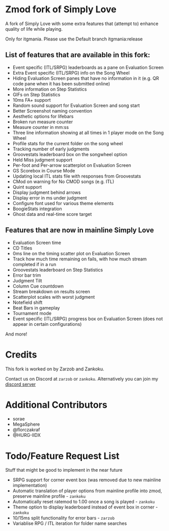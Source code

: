 # Zmod fork of Simply Love

A fork of Simply Love with some extra features that (attempt to) enhance quality of life while playing.

Only for itgmania. Please use the Default branch itgmania:release

## List of features that are available in this fork:

  * Event specific (ITL/SRPG) leaderboards as a pane on Evaluation Screen
  * Extra Event specific (ITL/SRPG) info on the Song Wheel
  * Hiding Evaluation Screen panes that have no information in it (e.g. QR code pane when it has been submitted online)
  * More information on Step Statistics
  * GIFs on Step Statistics
  * 10ms FA+ support
  * Random sound support for Evaluation Screen and song start
  * Better Screenshot naming convention
  * Aesthetic options for lifebars
  * Broken run measure counter
  * Measure counter in mm:ss
  * Three line information showing at all times in 1 player mode on the Song Wheel
  * Profile stats for the current folder on the song wheel
  * Tracking number of early judgments
  * Groovestats leaderboard box on the songwheel option
  * Held Miss judgment support
  * Per-foot and Per-arrow scatterplot on Evaluation Screen
  * GS Scorebox in Course Mode
  * Updating local ITL stats file with responses from Groovestats
  * CMod on warning for No CMOD songs (e.g. ITL)
  * Quint support
  * Display judgment behind arrows
  * Display error in ms under judgment
  * Configure font used for various theme elements
  * BoogieStats integration
  * Ghost data and real-time score target

## Features that are now in mainline Simply Love

  * Evaluation Screen time
  * CD Titles
  * 0ms line on the timing scatter plot on Evaluation Screen
  * Track how much time remaining on fails, with how much stream completed if in a run
  * Groovestats leaderboard on Step Statistics
  * Error bar trim
  * Judgment Tilt
  * Column Cue countdown
  * Stream breakdown on results screen
  * Scatterplot scales with worst judgment
  * Notefield shift
  * Beat Bars in gameplay
  * Tournament mode
  * Event specific (ITL/SRPG) progress box on Evaluation Screen (does not appear in certain configurations)

And more!

# Credits

This fork is worked on by Zarzob and Zankoku.

Contact us on Discord at `zarzob` or `zankoku`. Alternatively you can join my [discord server](https://discord.gg/zarzob)

# Additional Contributors

  * sorae
  * MegaSphere
  * @florczakraf
  * @HURG-IIDX

# Todo/Feature Request List

Stuff that might be good to implement in the near future

* SRPG support for corner event box (was removed due to new mainline implementation)
* Automatic translation of player options from mainline profile into zmod, preserve mainline profile - `zankoku`
* Automatically reset ratemod to 1.00 once a song is played - `zankoku`
* Theme option to display leaderboard instead of event box in corner - `zankoku`
* 10/15ms split functionality for error bars - `zarzob`
* Variablise RPG / ITL iteration for folder name searches

